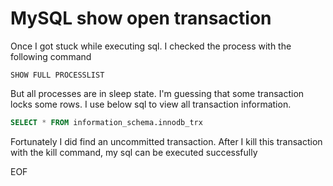 # MySQL show open transaction
Once I got stuck while executing sql. I checked the process with the following command
```
SHOW FULL PROCESSLIST  
```
But all processes are in sleep state. I'm guessing that some transaction locks some rows.
I use below sql to view all transaction information.
```sql
SELECT * FROM information_schema.innodb_trx
```
Fortunately I did find an uncommitted transaction. After I kill this transaction with the kill command, my sql can be executed successfully

EOF